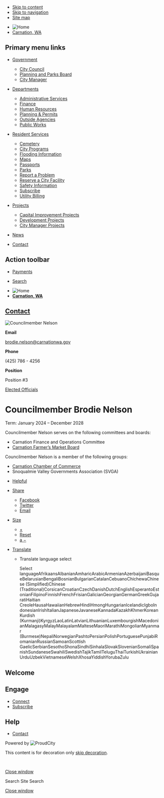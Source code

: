 - [Skip to content](https://www.carnationwa.gov/contacts/brodie-nelson/)
- [Skip to navigation](https://www.carnationwa.gov/contacts/brodie-nelson/)
- [Site map](https://www.carnationwa.gov/sitemap)

<!--THE END-->

- ![Home](https://storage.googleapis.com/proudcity/carnationwa/uploads/2023/06/title-5-300x44.png "Home")
- [Carnation, WA](https://www.carnationwa.gov "Home")

## Primary menu links

- [Government](https://www.carnationwa.gov/contacts/brodie-nelson "Government")
  
  - [City Council](https://www.carnationwa.gov/departments/city-council "City Council")
  - [Planning and Parks Board](https://www.carnationwa.gov/departments/planning-and-parks "Planning and Parks Board")
  - [City Manager](https://www.carnationwa.gov/city-manager "City Manager")
- [Departments](https://www.carnationwa.gov/contacts/brodie-nelson "Departments")
  
  - [Administrative Services](https://www.carnationwa.gov/departments/administrative-services "Administrative Services")
  - [Finance](https://www.carnationwa.gov/finance "Finance")
  - [Human Resources](https://www.carnationwa.gov/departments/human-resources "Human Resources")
  - [Planning &amp; Permits](https://www.carnationwa.gov/departments/community-economic-development "Planning & Permits")
  - [Outside Agencies](https://www.carnationwa.gov/outside-agencies "Outside Agencies")
  - [Public Works](https://www.carnationwa.gov/departments/public-works "Public Works")
- [Resident Services](https://www.carnationwa.gov/contacts/brodie-nelson "Resident Services")
  
  - [Cemetery](https://carnationcemetery-aftercare.allfuneral.com "Cemetery")
  - [City Programs](https://www.carnationwa.gov/city-programs "City Programs")
  - [Flooding Information](https://www.carnationwa.gov/flooding-information "Flooding Information")
  - [Maps](https://www.carnationwa.gov/maps "Maps")
  - [Passports](https://www.carnationwa.gov/passports "Passports")
  - [Parks](https://www.carnationwa.gov/departments/parks "Parks")
  - [Report a Problem](https://seeclickfix.com/web_portal/rSCAZuTX7hsCknBuKdtqxED1/report/category "Report a Problem")
  - [Reserve a City Facility](https://www.carnationwa.gov/reserve-a-city-facility "Reserve a City Facility")
  - [Safety Information](https://www.carnationwa.gov/safety-information "Safety Information")
  - [Subscribe](https://www.carnationwa.gov/subscribe "Subscribe")
  - [Utility Billing](https://www.carnationwa.gov/utility-billing "Utility Billing")
- [Projects](https://www.carnationwa.gov/contacts/brodie-nelson "Projects")
  
  - [Capital Improvement Projects](https://www.carnationwa.gov/capital-improvement-projects "Capital Improvement Projects")
  - [Development Projects](https://www.carnationwa.gov/development-projects "Development Projects")
  - [City Manager Projects](https://www.carnationwa.gov/city-manager-projects "City Manager Projects")
- [News](https://www.carnationwa.gov/news "News")
- [Contact](https://www.carnationwa.gov/contact "Contact")

## Action toolbar

- [Payments](https://www.carnationwa.gov/contacts/brodie-nelson "Payments")

<!--THE END-->

- [Search](https://www.carnationwa.gov/contacts/brodie-nelson "Search")

<!--THE END-->

- ![Home](https://storage.googleapis.com/proudcity/carnationwa/uploads/2023/06/title-5-300x44.png "Home")
- [**Carnation, WA**](https://www.carnationwa.gov "Home")

## [Contact](https://www.carnationwa.gov/contact)

![Councilmember Nelson](https://storage.googleapis.com/proudcity/carnationwa/2019/08/Councilmember-Nelson-e1739571989612.jpg)

**Email**

[brodie.nelson@carnationwa.gov](mailto:brodie.nelson@carnationwa.gov)

**Phone**

(425) 786 - 4256

**Position**

Position #3

[Elected Officials](https://www.carnationwa.gov/contact?filter_categories%5B%5D=57)

# Councilmember Brodie Nelson

Term: January 2024 – December 2028

Councilmember Nelson serves on the following committees and boards:

- Carnation Finance and Operations Committee
- [Carnation Farmer’s Market Board](https://carnationfarmersmarket.org/about)

Councilmember Nelson is a member of the following groups:

- [Carnation Chamber of Commerce](https://www.carnationchamber.org)
- Snoqualmie Valley Governments Association (SVGA)

<!--THE END-->

- [Helpful](https://www.carnationwa.gov/contacts/brodie-nelson "This page makes me proud")
- [Share](https://www.carnationwa.gov/contacts/brodie-nelson)
  
  - [Facebook](https://www.facebook.com/sharer/sharer.php?u=https%3A%2F%2Fwww.carnationwa.gov%2Fcontacts%2Fbrodie-nelson%3Fstaff-member%3Dbrodie-nelson%26post_type%3Dstaff-member%26name%3Dbrodie-nelson "Share on Facebook")
  - [Twitter](https://twitter.com/share?url=https%3A%2F%2Fwww.carnationwa.gov%2Fcontacts%2Fbrodie-nelson%3Fstaff-member%3Dbrodie-nelson%26post_type%3Dstaff-member%26name%3Dbrodie-nelson "Share on Twitter")
  - [Email](mailto:?subject=Councilmember%20Brodie%20Nelson%20from%20Carnation%2C%20WA&body=Read%20more%3A%20https%3A%2F%2Fwww.carnationwa.gov%2Fcontacts%2Fbrodie-nelson%3Fstaff-member%3Dbrodie-nelson%26post_type%3Dstaff-member%26name%3Dbrodie-nelson "Share by Email")
- [Size](https://www.carnationwa.gov/contacts/brodie-nelson)
  
  - [+](https://www.carnationwa.gov/contacts/brodie-nelson "Increase Font Size")
  - [Reset](https://www.carnationwa.gov/contacts/brodie-nelson "Reset Font Size")
  - [a −](https://www.carnationwa.gov/contacts/brodie-nelson "Decrease Font Size")
- [Translate](https://www.carnationwa.gov/contacts/brodie-nelson "Translate")
  
  - Translate language select
    
    Select languageAfrikaansAlbanianAmharicArabicArmenianAzerbaijaniBasqueBelarusianBengaliBosnianBulgarianCatalanCebuanoChichewaChinese (Simplified)Chinese (Traditional)CorsicanCroatianCzechDanishDutchEnglishEsperantoEstonianFilipinoFinnishFrenchFrisianGalicianGeorgianGermanGreekGujaratiHaitian CreoleHausaHawaiianHebrewHindiHmongHungarianIcelandicIgboIndonesianIrishItalianJapaneseJavaneseKannadaKazakhKhmerKoreanKurdish (Kurmanji)KyrgyzLaoLatinLatvianLithuanianLuxembourgishMacedonianMalagasyMalayMalayalamMalteseMaoriMarathiMongolianMyanmar (Burmese)NepaliNorwegianPashtoPersianPolishPortuguesePunjabiRomanianRussianSamoanScottish GaelicSerbianSesothoShonaSindhiSinhalaSlovakSlovenianSomaliSpanishSundaneseSwahiliSwedishTajikTamilTeluguThaiTurkishUkrainianUrduUzbekVietnameseWelshXhosaYiddishYorubaZulu

## Welcome

## Engage

- [Connect](https://www.carnationwa.gov/connect)
- [Subscribe](https://www.carnationwa.gov/subscribe)

## Help

- [Contact](https://www.carnationwa.gov/contact)

Powered by ![ProudCity](https://www.carnationwa.gov/wp-content/plugins/wp-proud-core/assets/images/logo-white-1x.png)

This content is for decoration only [skip decoration](https://www.carnationwa.gov/contacts/brodie-nelson/).

 

[Close window](https://www.carnationwa.gov/contacts/brodie-nelson)

Search Site Search

[Close window](https://www.carnationwa.gov/contacts/brodie-nelson)